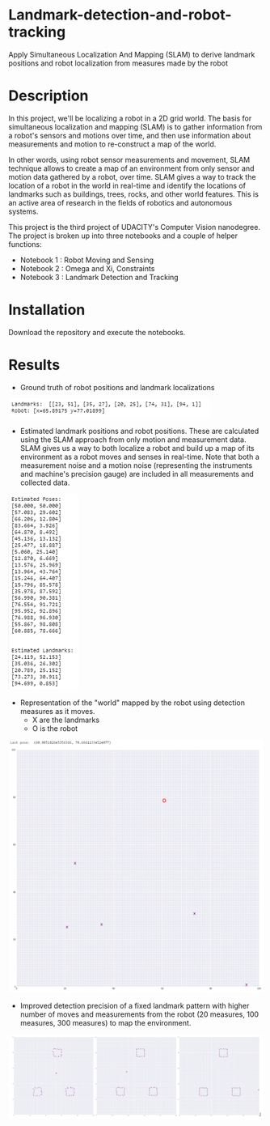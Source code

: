 # Landmark-detection-and-robot-tracking
Apply Simultaneous Localization And Mapping (SLAM) to derive landmark positions and robot localization from measures made by the robot

# Description

In this project, we'll be localizing a robot in a 2D grid world. The basis for simultaneous localization and mapping (SLAM) is to gather information from a robot's sensors and motions over time, and then use information about measurements and motion to re-construct a map of the world.

In other words, using robot sensor measurements and movement, SLAM technique allows to create a map of an environment from only sensor and motion data gathered by a robot, over time. SLAM gives a way to track the location of a robot in the world in real-time and identify the locations of landmarks such as buildings, trees, rocks, and other world features. This is an active area of research in the fields of robotics and autonomous systems.

This project is the third project of UDACITY's Computer Vision nanodegree. The project is broken up into three notebooks and a couple of helper functions:
- Notebook 1 : Robot Moving and Sensing
- Notebook 2 : Omega and Xi, Constraints
- Notebook 3 : Landmark Detection and Tracking

# Installation

Download the repository and execute the notebooks.

# Results

- Ground truth of robot positions and landmark localizations

![](images/truth.PNG)

- Estimated landmark positions and robot positions. These are calculated using the SLAM approach from only motion and measurement data. SLAM gives us a way to both localize a robot and build up a map of its environment as a robot moves and senses in real-time. Note that both a measurement noise and a motion noise (representing the instruments and machine's precision gauge) are included in all measurements and collected data.

![](images/estimates.PNG)

- Representation of the "world" mapped by the robot using detection measures as it moves.
  - X are the landmarks
  - O is the robot

![](images/world.PNG)

- Improved detection precision of a fixed landmark pattern with higher number of moves and measurements from the robot (20 measures, 100 measures, 300 measures) to map the environment.

![](images/precision.PNG)
